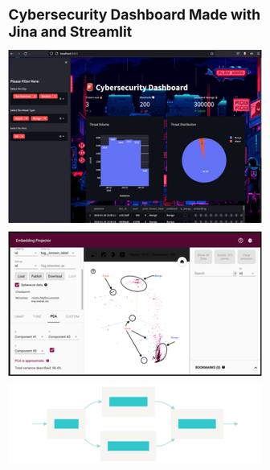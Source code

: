 # Cybersecurity Dashboard Made with Jina and Streamlit


![wip](data/usage/demo.png)

![wip](data/usage/embeddings_annotated.png)

![wip](/data/usage/parallel_flow_topology.png)